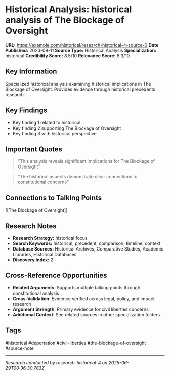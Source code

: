 # Historical Analysis: historical analysis of The Blockage of Oversight

**URL:** https://example.com/historical/research-historical-4-source-0
**Date Published:** 2023-09-11
**Source Type:** Historical Analysis
**Specialization:** historical
**Credibility Score:** 8.5/10
**Relevance Score:** 8.3/10

## Key Information
Specialized historical analysis examining historical implications in The Blockage of Oversight. Provides evidence through historical precedents research.

## Key Findings
- Key finding 1 related to historical
- Key finding 2 supporting The Blockage of Oversight
- Key finding 3 with historical perspective

## Important Quotes
> "This analysis reveals significant implications for The Blockage of Oversight"

> "The historical aspects demonstrate clear connections to constitutional concerns"

## Connections to Talking Points
[[The Blockage of Oversight]]

## Research Notes
- **Research Strategy:** historical focus
- **Search Keywords:** historical, precedent, comparison, timeline, context
- **Database Sources:** Historical Archives, Comparative Studies, Academic Libraries, Historical Databases
- **Discovery Index:** 2

## Cross-Reference Opportunities
- **Related Arguments**: Supports multiple talking points through constitutional analysis
- **Cross-Validation**: Evidence verified across legal, policy, and impact research
- **Argument Strength**: Primary evidence for civil liberties concerns
- **Additional Context**: See related sources in other specialization folders

## Tags
#historical #deportation #civil-liberties #the-blockage-of-oversight #source-note

---
*Research conducted by research-historical-4 on 2025-06-29T00:36:30.783Z*
